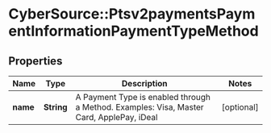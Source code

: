 # CyberSource::Ptsv2paymentsPaymentInformationPaymentTypeMethod

## Properties
Name | Type | Description | Notes
------------ | ------------- | ------------- | -------------
**name** | **String** | A Payment Type is enabled through a Method. Examples: Visa, Master Card, ApplePay, iDeal  | [optional] 


